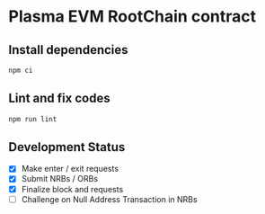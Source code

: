 # Plasma EVM RootChain contract

## Install dependencies

```bash
npm ci
```

## Lint and fix codes

```bash
npm run lint
```

## Development Status

- [x] Make enter / exit requests
- [x] Submit NRBs / ORBs
- [x] Finalize block and requests
- [ ] Challenge on Null Address Transaction in NRBs

